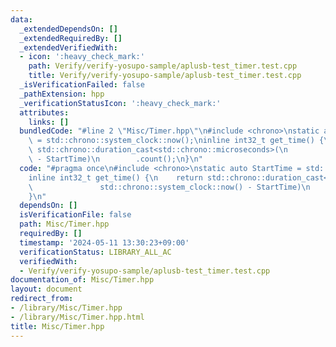 ```yaml
---
data:
  _extendedDependsOn: []
  _extendedRequiredBy: []
  _extendedVerifiedWith:
  - icon: ':heavy_check_mark:'
    path: Verify/verify-yosupo-sample/aplusb-test_timer.test.cpp
    title: Verify/verify-yosupo-sample/aplusb-test_timer.test.cpp
  _isVerificationFailed: false
  _pathExtension: hpp
  _verificationStatusIcon: ':heavy_check_mark:'
  attributes:
    links: []
  bundledCode: "#line 2 \"Misc/Timer.hpp\"\n#include <chrono>\nstatic auto StartTime\
    \ = std::chrono::system_clock::now();\ninline int32_t get_time() {\n    return\
    \ std::chrono::duration_cast<std::chrono::microseconds>(\n               std::chrono::system_clock::now()\
    \ - StartTime)\n        .count();\n}\n"
  code: "#pragma once\n#include <chrono>\nstatic auto StartTime = std::chrono::system_clock::now();\n\
    inline int32_t get_time() {\n    return std::chrono::duration_cast<std::chrono::microseconds>(\n\
    \               std::chrono::system_clock::now() - StartTime)\n        .count();\n\
    }\n"
  dependsOn: []
  isVerificationFile: false
  path: Misc/Timer.hpp
  requiredBy: []
  timestamp: '2024-05-11 13:30:23+09:00'
  verificationStatus: LIBRARY_ALL_AC
  verifiedWith:
  - Verify/verify-yosupo-sample/aplusb-test_timer.test.cpp
documentation_of: Misc/Timer.hpp
layout: document
redirect_from:
- /library/Misc/Timer.hpp
- /library/Misc/Timer.hpp.html
title: Misc/Timer.hpp
---
```

